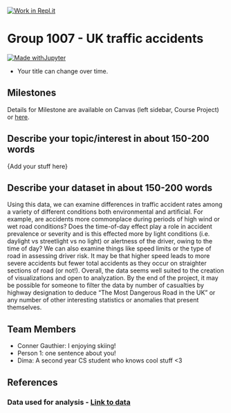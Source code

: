 [![Work in Repl.it](https://classroom.github.com/assets/work-in-replit-14baed9a392b3a25080506f3b7b6d57f295ec2978f6f33ec97e36a161684cbe9.svg)](https://classroom.github.com/online_ide?assignment_repo_id=362136&assignment_repo_type=GroupAssignmentRepo)
# Group 1007 - UK traffic accidents

[![Made withJupyter](https://img.shields.io/badge/Made%20with-Jupyter-orange?style=for-the-badge&logo=Jupyter)](https://jupyter.org/try)

- Your title can change over time.

## Milestones

Details for Milestone are available on Canvas (left sidebar, Course Project) or [here](https://firas.moosvi.com/courses/data301/project/milestone01.html).

## Describe your topic/interest in about 150-200 words

{Add your stuff here}

## Describe your dataset in about 150-200 words

Using this data, we can examine differences in traffic accident rates among a variety of different conditions both environmental and artificial. For example, are accidents more commonplace during periods of high wind or wet road conditions? Does the time-of-day effect play a role in accident prevalence or severity and is this effected more by light conditions (i.e. daylight vs streetlight vs no light) or alertness of the driver, owing to the time of day? We can also examine things like speed limits or the type of road in assessing driver risk. It may be that higher speed leads to more severe accidents but fewer total accidents as they occur on straighter sections of road (or not!). Overall, the data seems well suited to the creation of visualizations and open to analyzation. By the end of the project, it may be possible for someone to filter the data by number of casualties by highway designation to deduce “The Most Dangerous Road in the UK” or any number of other interesting statistics or anomalies that present themselves.

## Team Members

- Conner Gauthier: I enjoying skiing!
- Person 1: one sentence about you!
- Dima: A second year CS student who knows cool stuff <3

## References
### Data used for analysis - [Link to data](https://www.kaggle.com/daveianhickey/2000-16-traffic-flow-england-scotland-wales)